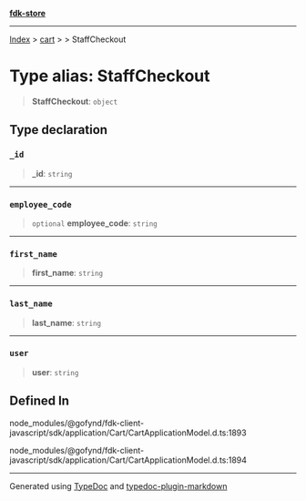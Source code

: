 [**fdk-store**](../../../README.md)
***

[Index](../../../API.md) > [cart](../../README.md) > [<internal>](../README.md) > StaffCheckout

# Type alias: StaffCheckout

> **StaffCheckout**: `object`

## Type declaration

### `_id`

> **\_id**: `string`

***

### `employee_code`

> `optional` **employee\_code**: `string`

***

### `first_name`

> **first\_name**: `string`

***

### `last_name`

> **last\_name**: `string`

***

### `user`

> **user**: `string`

## Defined In

node\_modules/@gofynd/fdk-client-javascript/sdk/application/Cart/CartApplicationModel.d.ts:1893

node\_modules/@gofynd/fdk-client-javascript/sdk/application/Cart/CartApplicationModel.d.ts:1894

***
Generated using [TypeDoc](https://typedoc.org/) and [typedoc-plugin-markdown](https://www.npmjs.com/package/typedoc-plugin-markdown)
